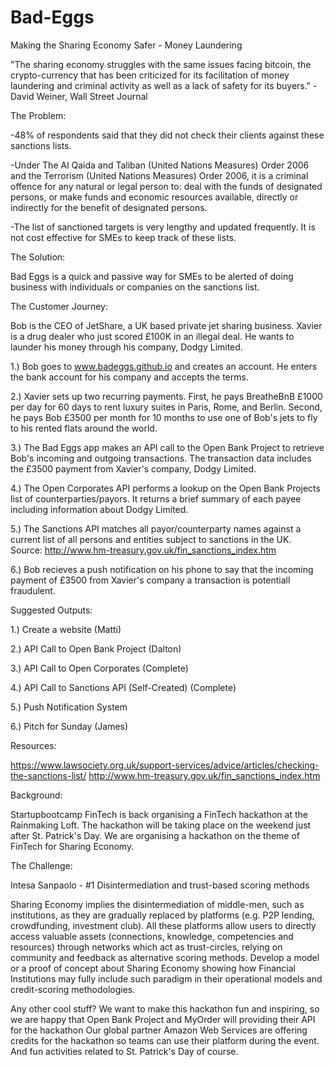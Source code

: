 # Bad-Eggs
Making the Sharing Economy Safer - Money Laundering

"The sharing economy struggles with the same issues facing bitcoin, the crypto-currency that has been criticized for its facilitation 
of money laundering and criminal activity as well as a lack of safety for its buyers." - David Weiner, Wall Street Journal

The Problem:

-48% of respondents said that they did not check their clients against these sanctions lists. 

-Under The Al Qaida and Taliban (United Nations Measures) Order 2006 and the Terrorism (United Nations Measures) Order 2006, 
it is a criminal offence for any natural or legal person to:  deal with the funds of designated persons, or make funds and economic resources available, directly or indirectly for the benefit of designated persons.

-The list of sanctioned targets is very lengthy and updated frequently. It is not cost effective for SMEs to keep track of these lists.

The Solution: 

Bad Eggs is a quick and passive way for SMEs to be alerted of doing business with individuals or companies on the sanctions list.

The Customer Journey: 

Bob is the CEO of JetShare, a UK based private jet sharing business.  Xavier is a drug dealer who just scored £100K in an illegal deal. He wants to launder his money through his company, Dodgy Limited.

1.) Bob goes to www.badeggs.github.io and creates an account. He enters the bank account for his company and accepts the terms. 

2.) Xavier sets up two recurring payments. First, he pays BreatheBnB £1000 per day for 60 days to rent luxury suites in Paris, Rome, and Berlin. Second, he pays Bob £3500 per month for 10 months to use one of Bob's jets to fly to his rented flats around the world. 

3.) The Bad Eggs app makes an API call to the Open Bank Project to retrieve Bob's incoming and outgoing transactions.  The transaction data includes the £3500 payment from Xavier's company, Dodgy Limited.

4.) The Open Corporates API performs a lookup on the Open Bank Projects list of counterparties/payors. It returns a brief summary of each payee including information about Dodgy Limited.

5.) The Sanctions API matches all payor/counterparty names against a current list of all persons and entities subject to sanctions in the UK. Source: http://www.hm-treasury.gov.uk/fin_sanctions_index.htm

6.) Bob recieves a push notification on his phone to say that the incoming payment of £3500 from Xavier's company a transaction is potentiall fraudulent.

Suggested Outputs:

1.) Create a website (Matti)

2.) API Call to Open Bank Project (Dalton)

3.) API Call to Open Corporates (Complete)

4.) API Call to Sanctions API (Self-Created) (Complete)

5.) Push Notification System 

6.) Pitch for Sunday (James)

Resources: 

https://www.lawsociety.org.uk/support-services/advice/articles/checking-the-sanctions-list/
http://www.hm-treasury.gov.uk/fin_sanctions_index.htm

Background:

Startupbootcamp FinTech is back organising a FinTech hackathon at the Rainmaking Loft. The hackathon will be taking place on the weekend just after St. Patrick's Day. We are organising a hackathon on the theme of FinTech for Sharing Economy. 

The Challenge:

Intesa Sanpaolo - #1 Disintermediation and trust-based scoring methods

Sharing Economy implies the disintermediation of middle-men, such as institutions, as they are gradually replaced by platforms (e.g. P2P lending, crowdfunding, investment club). All these platforms allow users to directly access valuable assets (connections, knowledge, competencies and resources) through networks which act as trust-circles, relying on community and feedback as alternative scoring methods. Develop a model or a proof of concept about Sharing Economy showing how Financial Institutions may fully include such paradigm in their operational models and credit-scoring methodologies.

Any other cool stuff? 
We want to make this hackathon fun and inspiring, so we are happy that Open Bank Project and MyOrder will providing their API for the hackathon  Our global partner Amazon Web Services are offering credits for the hackathon so teams can use their platform during the event. And fun activities related to St. Patrick's Day of course.
